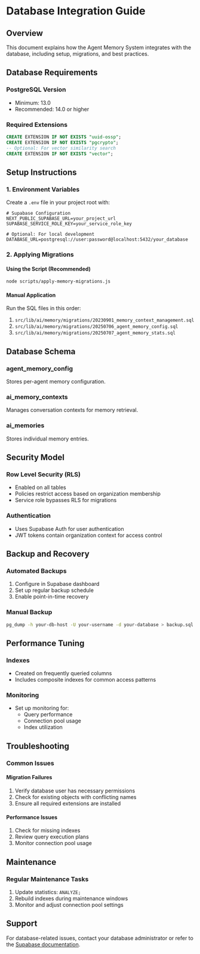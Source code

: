 # Database Integration Guide

## Overview
This document explains how the Agent Memory System integrates with the database, including setup, migrations, and best practices.

## Database Requirements

### PostgreSQL Version
- Minimum: 13.0
- Recommended: 14.0 or higher

### Required Extensions
```sql
CREATE EXTENSION IF NOT EXISTS "uuid-ossp";
CREATE EXTENSION IF NOT EXISTS "pgcrypto";
-- Optional: For vector similarity search
CREATE EXTENSION IF NOT EXISTS "vector";
```

## Setup Instructions

### 1. Environment Variables
Create a `.env` file in your project root with:

```env
# Supabase Configuration
NEXT_PUBLIC_SUPABASE_URL=your_project_url
SUPABASE_SERVICE_ROLE_KEY=your_service_role_key

# Optional: For local development
DATABASE_URL=postgresql://user:password@localhost:5432/your_database
```

### 2. Applying Migrations

#### Using the Script (Recommended)
```bash
node scripts/apply-memory-migrations.js
```

#### Manual Application
Run the SQL files in this order:
1. `src/lib/ai/memory/migrations/20230901_memory_context_management.sql`
2. `src/lib/ai/memory/migrations/20250706_agent_memory_config.sql`
3. `src/lib/ai/memory/migrations/20250707_agent_memory_stats.sql`

## Database Schema

### agent_memory_config
Stores per-agent memory configuration.

### ai_memory_contexts
Manages conversation contexts for memory retrieval.

### ai_memories
Stores individual memory entries.

## Security Model

### Row Level Security (RLS)
- Enabled on all tables
- Policies restrict access based on organization membership
- Service role bypasses RLS for migrations

### Authentication
- Uses Supabase Auth for user authentication
- JWT tokens contain organization context for access control

## Backup and Recovery

### Automated Backups
1. Configure in Supabase dashboard
2. Set up regular backup schedule
3. Enable point-in-time recovery

### Manual Backup
```bash
pg_dump -h your-db-host -U your-username -d your-database > backup.sql
```

## Performance Tuning

### Indexes
- Created on frequently queried columns
- Includes composite indexes for common access patterns

### Monitoring
- Set up monitoring for:
  - Query performance
  - Connection pool usage
  - Index utilization

## Troubleshooting

### Common Issues

#### Migration Failures
1. Verify database user has necessary permissions
2. Check for existing objects with conflicting names
3. Ensure all required extensions are installed

#### Performance Issues
1. Check for missing indexes
2. Review query execution plans
3. Monitor connection pool usage

## Maintenance

### Regular Maintenance Tasks
1. Update statistics: `ANALYZE;`
2. Rebuild indexes during maintenance windows
3. Monitor and adjust connection pool settings

## Support
For database-related issues, contact your database administrator or refer to the [Supabase documentation](https://supabase.com/docs).
